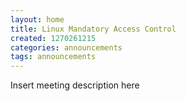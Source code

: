 ```yaml
---
layout: home
title: Linux Mandatory Access Control
created: 1270261215
categories: announcements
tags: announcements
---
```

Insert meeting description here
